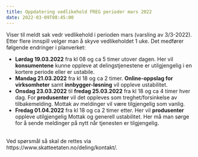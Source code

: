 ```yaml
---
title: Oppdatering vedlikehold FREG perioder mars 2022
date: 2022-03-09T08:45:00
---
```

Viser til meldt sak vedr vedlikehold i perioden mars (varsling av 3/3-2022). Etter flere innspill velger man å skyve vedlikeholdet 1 uke. Det medfører følgende endringer i planverket:<br/>
* <b>Lørdag 19.03.2022</b> fra kl 08 og ca 5 timer utover dagen. Her vil <b>konsumentene</b> kunne oppleve at delingstjenestene er utilgjengelig i en kortere periode eller er ustabile.
* <b>Mandag 21.03.2022</b> fra kl 18 og ca 2 timer. <b>Online-oppslag for virksomheter</b> samt <b>innbygger-løsning</b> vil oppleve ustabilitet.
* <b>Onsdag 23.03.2022</b> til <b>fredag 25.03.2022</b> fra kl 18 og ca 4 timer hver dag. For <b>produsenter</b> vil det oppleves som treghet/forsinkelse av tilbakemelding. Mottak av meldinger vil være tilgjengelig som vanlig.
* <b>Fredag 01.04.2022</b> fra kl 18 og ca 2 timer etter. Her vil <b>produsenter</b> oppleve utilgjengelig Mottak og generell ustabilitet. Her må man sørge for å sende meldinger på nytt når tjenesten er tilgjengelig.

<br/>
Ved spørsmål så skal de rettes via https://www.skatteetaten.no/deling/kontakt/.
